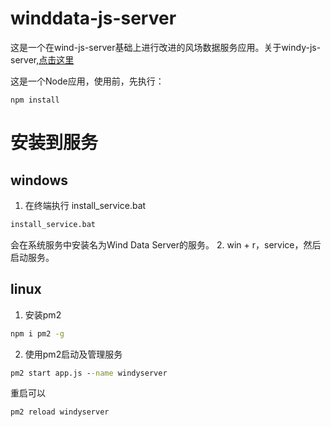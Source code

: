 # winddata-js-server
这是一个在wind-js-server基础上进行改进的风场数据服务应用。关于windy-js-server,[点击这里](https://github.com/danwild/wind-js-server)

这是一个Node应用，使用前，先执行：
```
npm install
```


# 安装到服务
## windows
1. 在终端执行 install_service.bat
```cmd
install_service.bat
```
会在系统服务中安装名为Wind Data Server的服务。
2. win + r，service，然后启动服务。
## linux
1. 安装pm2
```cmd
npm i pm2 -g
```

2. 使用pm2启动及管理服务
```cmd
pm2 start app.js --name windyserver
```

重启可以
```cmd
pm2 reload windyserver
```

